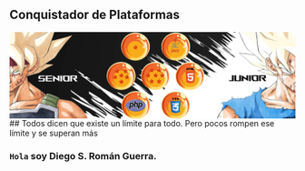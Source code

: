 ##  Conquistador de Plataformas 

<img align="center" src="img/1.2.png"/>
##  Todos dicen que existe un límite para todo. Pero pocos rompen ese límite y se superan más

### `Hola` soy Diego S. Román Guerra. 
